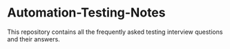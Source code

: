 # Automation-Testing-Notes
This repository contains all the frequently asked testing interview questions and their answers.
